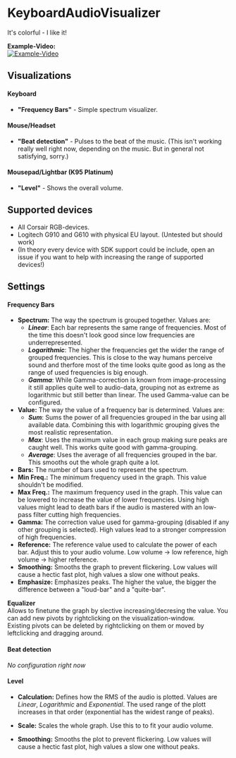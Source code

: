 # KeyboardAudioVisualizer
It's colorful - I like it!

**Example-Video:**   
[![Example-Video](https://img.youtube.com/vi/mby2NYN0V1o/0.jpg)](https://www.youtube.com/watch?v=mby2NYN0V1o)

## Visualizations
#### Keyboard
- **"Frequency Bars"** - Simple spectrum visualizer.
#### Mouse/Headset
- **"Beat detection"** - Pulses to the beat of the music. (This isn't working really well right now, depending on the music. But in general not satisfying, sorry.)
#### Mousepad/Lightbar (K95 Platinum)
 - **"Level"** - Shows the overall volume.

## Supported devices
- All Corsair RGB-devices.
- Logitech G910 and G610 with physical EU layout. (Untested but should work)
- (In theory every device with SDK support could be include, open an issue if you want to help with increasing the range of supported devices!)

## Settings
#### Frequency Bars
- **Spectrum:** The way the spectrum is grouped together. Values are:
  - **_Linear_**: Each bar represents the same range of frequencies. Most of the time this doesn't look good since low frequencies are underrepresented.
  - **_Logarithmic_**: The higher the frequencies get the wider the range of grouped frequencies. This is close to the way humans perceive sound and therfore most of the time looks quite good as long as the range of used frequencies is big enough.
  - **_Gamma_**: While Gamma-correction is known from image-processing it still applies quite well to audio-data, grouping not as extreme as logarithmic but still better than linear. The used Gamma-value can be configured.
- **Value:** The way the value of a frequency bar is determined. Values are:
  - **_Sum_**: Sums the power of all frequencies grouped in the bar using all available data. Combining this with logarithmic grouping gives the most realistic representation.
  - **_Max_**: Uses the maximum value in each group making sure peaks are caught well. This works quite good with gamma-grouping.
  - **_Average_**: Uses the average of all frequencies grouped in the bar. This smooths out the whole graph quite a lot.
- **Bars:** The number of bars used to represent the spectrum.
- **Min Freq.:** The minimum frequency used in the graph. This value shouldn't be modified.
- **Max Freq.:** The maximum frequency used in the graph. This value can be lowered to increase the value of lower frequencies. Using high values might lead to death bars if the audio is mastered with an low-pass filter cutting high frequencies.
- **Gamma:** The correction value used for gamma-grouping (disabled if any other grouping is selected). High values lead to a stronger compression of high frequencies.
- **Reference:** The reference value used to calculate the power of each bar. Adjust this to your audio volume. Low volume -> low reference, high volume -> higher reference.
- **Smoothing:** Smooths the graph to prevent flickering. Low values will cause a hectic fast plot, high values a slow one without peaks.
- **Emphasize:** Emphasizes peaks. The higher the value, the bigger the difference between a "loud-bar" and a "quite-bar".
   
**Equalizer**   
Allows to finetune the graph by slective increasing/decresing the value.
You can add new pivots by rightclicking on the visualization-window.   
Existing pivots can be deleted by rightclicking on them or moved by leftclicking and dragging around.   


#### Beat detection
_No configuration right now_

#### Level
- **Calculation:** Defines how the RMS of the audio is plotted. Values are _Linear_, _Logarithmic_ and _Exponential_. The used range of the plott increases in that order (exponential has the widest range of peaks).

- **Scale:** Scales the whole graph. Use this to to fit your audio volume.

- **Smoothing:** Smooths the plot to prevent flickering. Low values will cause a hectic fast plot, high values a slow one without peaks.

